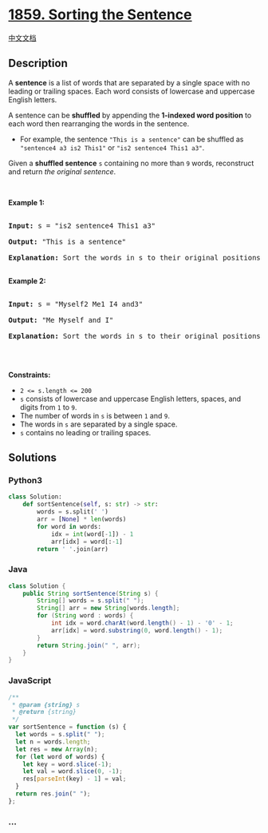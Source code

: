 # [1859. Sorting the Sentence](https://leetcode.com/problems/sorting-the-sentence)

[中文文档](/solution/1800-1899/1859.Sorting%20the%20Sentence/README.md)

## Description

<p>A <strong>sentence</strong> is a list of words that are separated by a single space with no leading or trailing spaces. Each word consists of lowercase and uppercase English letters.</p>

<p>A sentence can be <strong>shuffled</strong> by appending the <strong>1-indexed word position</strong> to each word then rearranging the words in the sentence.</p>

<ul>
    <li>For example, the sentence <code>&quot;This is a sentence&quot;</code> can be shuffled as <code>&quot;sentence4 a3 is2 This1&quot;</code> or <code>&quot;is2 sentence4 This1 a3&quot;</code>.</li>

</ul>

<p>Given a <strong>shuffled sentence</strong> <code>s</code> containing no more than <code>9</code> words, reconstruct and return <em>the original sentence</em>.</p>

<p>&nbsp;</p>

<p><strong>Example 1:</strong></p>

<pre>

<strong>Input:</strong> s = &quot;is2 sentence4 This1 a3&quot;

<strong>Output:</strong> &quot;This is a sentence&quot;

<strong>Explanation:</strong> Sort the words in s to their original positions &quot;This1 is2 a3 sentence4&quot;, then remove the numbers.

</pre>

<p><strong>Example 2:</strong></p>

<pre>

<strong>Input:</strong> s = &quot;Myself2 Me1 I4 and3&quot;

<strong>Output:</strong> &quot;Me Myself and I&quot;

<strong>Explanation:</strong> Sort the words in s to their original positions &quot;Me1 Myself2 and3 I4&quot;, then remove the numbers.

</pre>

<p>&nbsp;</p>

<p><strong>Constraints:</strong></p>

<ul>
    <li><code>2 &lt;= s.length &lt;= 200</code></li>
    <li><code>s</code> consists of lowercase and uppercase English letters, spaces, and digits from <code>1</code> to <code>9</code>.</li>
    <li>The number of words in <code>s</code> is between <code>1</code> and <code>9</code>.</li>
    <li>The words in <code>s</code> are separated by a single space.</li>
    <li><code>s</code> contains no leading or trailing spaces.</li>

</ul>

## Solutions

<!-- tabs:start -->

### **Python3**

```python
class Solution:
    def sortSentence(self, s: str) -> str:
        words = s.split(' ')
        arr = [None] * len(words)
        for word in words:
            idx = int(word[-1]) - 1
            arr[idx] = word[:-1]
        return ' '.join(arr)
```

### **Java**

```java
class Solution {
    public String sortSentence(String s) {
        String[] words = s.split(" ");
        String[] arr = new String[words.length];
        for (String word : words) {
            int idx = word.charAt(word.length() - 1) - '0' - 1;
            arr[idx] = word.substring(0, word.length() - 1);
        }
        return String.join(" ", arr);
    }
}
```

### **JavaScript**

```js
/**
 * @param {string} s
 * @return {string}
 */
var sortSentence = function (s) {
  let words = s.split(" ");
  let n = words.length;
  let res = new Array(n);
  for (let word of words) {
    let key = word.slice(-1);
    let val = word.slice(0, -1);
    res[parseInt(key) - 1] = val;
  }
  return res.join(" ");
};
```

### **...**

```

```

<!-- tabs:end -->
